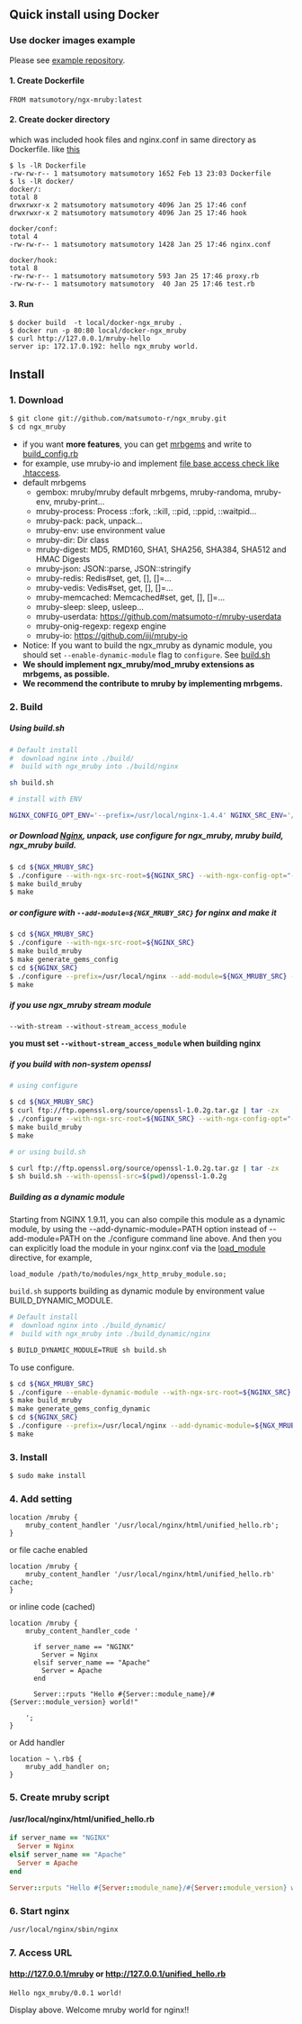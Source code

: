 ## Quick install using Docker
### Use docker images example
Please see [example repository](https://github.com/matsumotory/docker-ngx_mruby).
#### 1. Create Dockerfile
```
FROM matsumotory/ngx-mruby:latest
```
#### 2. Create docker directory
which was included hook files and nginx.conf in same directory as Dockerfile. like [this](https://github.com/matsumoto-r/ngx_mruby/tree/master/docker)
```
$ ls -lR Dockerfile 
-rw-rw-r-- 1 matsumotory matsumotory 1652 Feb 13 23:03 Dockerfile
$ ls -lR docker/
docker/:
total 8
drwxrwxr-x 2 matsumotory matsumotory 4096 Jan 25 17:46 conf
drwxrwxr-x 2 matsumotory matsumotory 4096 Jan 25 17:46 hook

docker/conf:
total 4
-rw-rw-r-- 1 matsumotory matsumotory 1428 Jan 25 17:46 nginx.conf

docker/hook:
total 8
-rw-rw-r-- 1 matsumotory matsumotory 593 Jan 25 17:46 proxy.rb
-rw-rw-r-- 1 matsumotory matsumotory  40 Jan 25 17:46 test.rb
```

#### 3. Run
```
$ docker build  -t local/docker-ngx_mruby .
$ docker run -p 80:80 local/docker-ngx_mruby
$ curl http://127.0.0.1/mruby-hello
server ip: 172.17.0.192: hello ngx_mruby world.
```

## Install
### 1. Download

```bash
$ git clone git://github.com/matsumoto-r/ngx_mruby.git
$ cd ngx_mruby
```

- if you want __more features__, you can get [mrbgems](https://github.com/mruby/mruby/wiki/Related-Projects) and write to [build_config.rb](https://github.com/matsumoto-r/ngx_mruby/blob/master/build_config.rb)
- for example, use mruby-io and implement [file base access check like .htaccess](https://gist.github.com/matsumoto-r/7150832).
- default mrbgems
  - gembox: mruby/mruby default mrbgems, mruby-randoma, mruby-env, mruby-print...
  - mruby-process: Process ::fork, ::kill, ::pid, ::ppid, ::waitpid...
  - mruby-pack: pack, unpack...
  - mruby-env: use environment value
  - mruby-dir: Dir class
  - mruby-digest: MD5, RMD160, SHA1, SHA256, SHA384, SHA512 and HMAC Digests
  - mruby-json: JSON::parse, JSON::stringify
  - mruby-redis: Redis#set, get, [], []=...
  - mruby-vedis: Vedis#set, get, [], []=...
  - mruby-memcached: Memcached#set, get, [], []=...
  - mruby-sleep: sleep, usleep...
  - mruby-userdata: https://github.com/matsumoto-r/mruby-userdata
  - mruby-onig-regexp: regexp engine
  - mruby-io: https://github.com/iij/mruby-io
- Notice: If you want to build the ngx_mruby as dynamic module, you should set `--enable-dynamic-module` flag to `configure`. See [build.sh](https://github.com/matsumotory/ngx_mruby/blob/master/build.sh#L30)
- __We should implement ngx_mruby/mod_mruby extensions as mrbgems, as possible.__
- __We recommend the contribute to mruby by implementing mrbgems.__

### 2. Build 
##### Using build.sh
```bash
# Default install
#  download nginx into ./build/
#  build with ngx_mruby into ./build/nginx

sh build.sh
```
```bash
# install with ENV

NGINX_CONFIG_OPT_ENV='--prefix=/usr/local/nginx-1.4.4' NGINX_SRC_ENV='/usr/local/src/nginx-1.4.4' sh build.sh
```
##### or Download [Nginx](http://nginx.org/en/download.html), unpack, use configure for ngx_mruby, mruby build, ngx_mruby build.
```bash
$ cd ${NGX_MRUBY_SRC}
$ ./configure --with-ngx-src-root=${NGINX_SRC} --with-ngx-config-opt="--prefix=/usr/local/nginx"
$ make build_mruby
$ make
```
##### or configure with ```--add-module=${NGX_MRUBY_SRC}``` for nginx and make it
```bash
$ cd ${NGX_MRUBY_SRC}
$ ./configure --with-ngx-src-root=${NGINX_SRC}
$ make build_mruby
$ make generate_gems_config
$ cd ${NGINX_SRC}
$ ./configure --prefix=/usr/local/nginx --add-module=${NGX_MRUBY_SRC} --add-module=${NGX_MRUBY_SRC}/dependence/ngx_devel_kit --add-module=${SOME_OTHER_MODULE}
$ make
```

##### if you use ngx_mruby stream module

```
--with-stream --without-stream_access_module
```

__you must set `--without-stream_access_module` when building nginx__

##### if you build with non-system openssl

```sh
# using configure

$ cd ${NGX_MRUBY_SRC}
$ curl ftp://ftp.openssl.org/source/openssl-1.0.2g.tar.gz | tar -zx
$ ./configure --with-ngx-src-root=${NGINX_SRC} --with-ngx-config-opt="--prefix=/usr/local/nginx" --with-openssl-src=$(pwd)/openssl-1.0.2g
$ make build_mruby
$ make

# or using build.sh

$ curl ftp://ftp.openssl.org/source/openssl-1.0.2g.tar.gz | tar -zx
$ sh build.sh --with-openssl-src=$(pwd)/openssl-1.0.2g
```

##### Building as a dynamic module

Starting from NGINX 1.9.11, you can also compile this module as a dynamic module, by using the --add-dynamic-module=PATH option instead of --add-module=PATH on the ./configure command line above. And then you can explicitly load the module in your nginx.conf via the [load_module](http://nginx.org/en/docs/ngx_core_module.html#load_module) directive, for example,

```
load_module /path/to/modules/ngx_http_mruby_module.so;
```

`build.sh` supports building as dynamic module by environment value BUILD_DYNAMIC_MODULE.

```sh
# Default install
#  download nginx into ./build_dynamic/
#  build with ngx_mruby into ./build_dynamic/nginx

$ BUILD_DYNAMIC_MODULE=TRUE sh build.sh
```

To use configure.

```bash
$ cd ${NGX_MRUBY_SRC}
$ ./configure --enable-dynamic-module --with-ngx-src-root=${NGINX_SRC}
$ make build_mruby
$ make generate_gems_config_dynamic
$ cd ${NGINX_SRC}
$ ./configure --prefix=/usr/local/nginx --add-dynamic-module=${NGX_MRUBY_SRC} --add-module=${NGX_MRUBY_SRC}/dependence/ngx_devel_kit --add-module=${SOME_OTHER_MODULE}
$ make
```

### 3. Install
```bash
$ sudo make install
```
### 4. Add setting
```nginx
location /mruby {
    mruby_content_handler '/usr/local/nginx/html/unified_hello.rb';
}
```
or file cache enabled
```nginx
location /mruby {
    mruby_content_handler '/usr/local/nginx/html/unified_hello.rb' cache;
}
```
or inline code (cached)
```nginx
location /mruby {
    mruby_content_handler_code '
      
      if server_name == "NGINX"
        Server = Nginx
      elsif server_name == "Apache"
        Server = Apache
      end
      
      Server::rputs "Hello #{Server::module_name}/#{Server::module_version} world!"
    
    ';
}
```
or Add handler
```nginx
location ~ \.rb$ {
    mruby_add_handler on;
}
```
### 5. Create mruby script
#### /usr/local/nginx/html/unified_hello.rb
```ruby
if server_name == "NGINX"
  Server = Nginx
elsif server_name == "Apache"
  Server = Apache
end

Server::rputs "Hello #{Server::module_name}/#{Server::module_version} world!"
```

### 6. Start nginx
```bash
/usr/local/nginx/sbin/nginx
```
### 7. Access URL 
#### http://127.0.0.1/mruby or http://127.0.0.1/unified_hello.rb
```
Hello ngx_mruby/0.0.1 world!
```

Display above. Welcome mruby world for nginx!!

